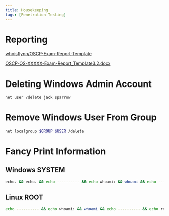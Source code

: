 ```yaml
---
title: Housekeeping
tags: [Penetration Testing]
---
```

# Reporting

[whoisflynn/OSCP-Exam-Report-Template](https://github.com/whoisflynn/OSCP-Exam-Report-Template/blob/master/OSCP-OS-XXXXX-Exam-Report_Template3.2.docx)

[OSCP-OS-XXXXX-Exam-Report_Template3.2.docx](https://s3-us-west-2.amazonaws.com/secure.notion-static.com/9f113ca5-f99c-4c50-83ff-35e1f5bdc344/OSCP-OS-XXXXX-Exam-Report_Template3.2.docx)

# Deleting Windows Admin Account

```bash
net user /delete jack sparrow
```

# Remove Windows User From Group

```bash
net localgroup $GROUP $USER /delete
```

# Fancy Print Information

## Windows SYSTEM

```bash
echo. && echo. && echo ---------- && echo whoami: && whoami && echo ---------- && echo root.txt: && type C:\\Users\\Administrator\\Desktop\\root.txt && echo. && echo ---------- && ipconfig
```

## Linux ROOT

```bash
echo ---------- && echo whoami: && whoami && echo ---------- && echo root.txt: && cat /root/root.txt && echo ---------- && ifconfig
```